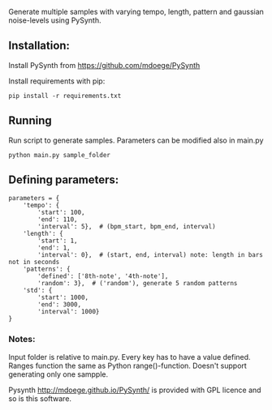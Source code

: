 Generate multiple samples with varying tempo, length, pattern and gaussian noise-levels using PySynth.

## Installation:

Install PySynth from https://github.com/mdoege/PySynth

Install requirements with pip:

```
pip install -r requirements.txt
```

## Running
Run script to generate samples. Parameters can be modified also in main.py

```
python main.py sample_folder
```

## Defining parameters:

```
parameters = {
    'tempo': {
        'start': 100,
        'end': 110,
        'interval': 5},  # (bpm_start, bpm_end, interval)
    'length': {
        'start': 1,
        'end': 1,
        'interval': 0},  # (start, end, interval) note: length in bars not in seconds
    'patterns': {
        'defined': ['8th-note', '4th-note'],
        'random': 3},  # ('random'), generate 5 random patterns
    'std': {
        'start': 1000,
        'end': 3000,
        'interval': 1000}
}
```

### Notes:
Input folder is relative to main.py. Every key has to have a value defined.
Ranges function the same as Python range()-function. Doesn't support generating only one sampple.

Pysynth http://mdoege.github.io/PySynth/ is provided with GPL licence and so is this software.
